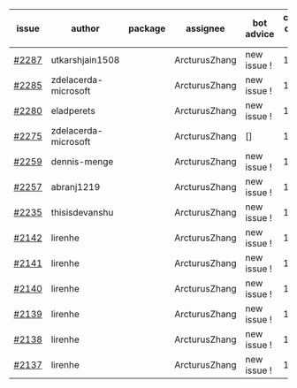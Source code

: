 | issue | author | package | assignee | bot advice | created date of issue | target release date | date from target |
| ------ | ------ | ------ | ------ | ------ | ------ | ------ | :-----: |
| [#2287](https://github.com/Azure/sdk-release-request/issues/2287) | utkarshjain1508 |  | ArcturusZhang | new issue ! <br> | 12-08 |  |  |
| [#2285](https://github.com/Azure/sdk-release-request/issues/2285) | zdelacerda-microsoft |  | ArcturusZhang | new issue ! <br> | 12-06 |  |  |
| [#2280](https://github.com/Azure/sdk-release-request/issues/2280) | eladperets |  | ArcturusZhang | new issue ! <br> | 12-04 |  |  |
| [#2275](https://github.com/Azure/sdk-release-request/issues/2275) | zdelacerda-microsoft |  | ArcturusZhang | [] | 12-03 |  |  |
| [#2259](https://github.com/Azure/sdk-release-request/issues/2259) | dennis-menge |  | ArcturusZhang | new issue ! <br> | 11-25 |  |  |
| [#2257](https://github.com/Azure/sdk-release-request/issues/2257) | abranj1219 |  | ArcturusZhang | new issue ! <br> | 11-24 |  |  |
| [#2235](https://github.com/Azure/sdk-release-request/issues/2235) | thisisdevanshu |  | ArcturusZhang | new issue ! <br> | 11-18 |  |  |
| [#2142](https://github.com/Azure/sdk-release-request/issues/2142) | lirenhe |  | ArcturusZhang | new issue ! <br> | 10-20 |  |  |
| [#2141](https://github.com/Azure/sdk-release-request/issues/2141) | lirenhe |  | ArcturusZhang | new issue ! <br> | 10-20 |  |  |
| [#2140](https://github.com/Azure/sdk-release-request/issues/2140) | lirenhe |  | ArcturusZhang | new issue ! <br> | 10-20 |  |  |
| [#2139](https://github.com/Azure/sdk-release-request/issues/2139) | lirenhe |  | ArcturusZhang | new issue ! <br> | 10-20 |  |  |
| [#2138](https://github.com/Azure/sdk-release-request/issues/2138) | lirenhe |  | ArcturusZhang | new issue ! <br> | 10-20 |  |  |
| [#2137](https://github.com/Azure/sdk-release-request/issues/2137) | lirenhe |  | ArcturusZhang | new issue ! <br> | 10-20 |  |  |
